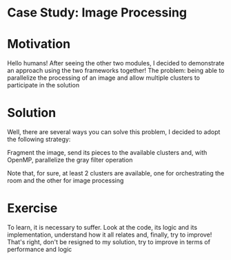 # Case Study: Image Processing

# Motivation

Hello humans! After seeing the other two modules, I decided to demonstrate an approach using the two frameworks together! The problem: being able to parallelize the processing of an image and allow multiple clusters to participate in the solution

# Solution

Well, there are several ways you can solve this problem, I decided to adopt the following strategy:

Fragment the image, send its pieces to the available clusters and, with OpenMP, parallelize the gray filter operation

Note that, for sure, at least 2 clusters are available, one for orchestrating the room and the other for image processing

# Exercise
To learn, it is necessary to suffer. Look at the code, its logic and its implementation, understand how it all relates and, finally, try to improve! That's right, don't be resigned to my solution, try to improve in terms of performance and logic


